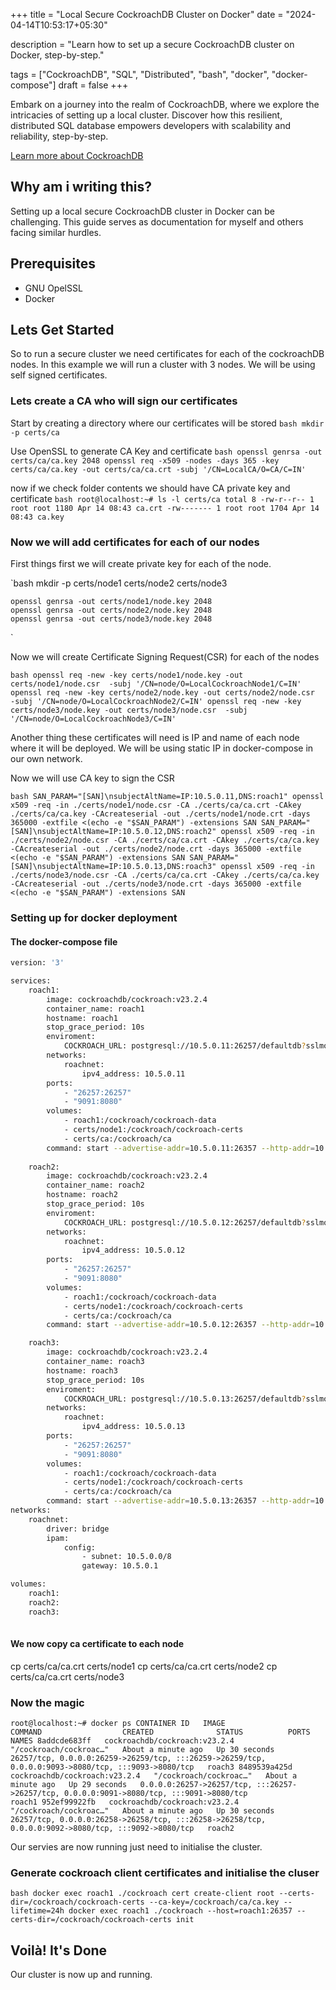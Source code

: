 +++
title = "Local Secure CockroachDB Cluster on Docker"
date = "2024-04-14T10:53:17+05:30"

description = "Learn how to set up a secure CockroachDB cluster on Docker, step-by-step."

tags = ["CockroachDB", "SQL", "Distributed", "bash", "docker", "docker-compose"]
draft = false
+++

Embark on a journey into the realm of CockroachDB, where we explore the intricacies of setting up a local cluster. Discover how this resilient, distributed SQL database empowers developers with scalability and reliability, step-by-step.

[Learn more about CockroachDB](https://www.cockroachlabs.com/docs/cockroachcloud/quickstart)


## Why am i writing this?

Setting up a local secure CockroachDB cluster in Docker can be challenging. This guide serves as documentation for myself and others facing similar hurdles.

## Prerequisites

- GNU OpelSSL
- Docker

## Lets Get Started

So to run a secure cluster we need certificates for each of the cockroachDB nodes. In this example we will run a cluster with 3 nodes. We will be using self signed certificates.

### Lets create a CA who will sign our certificates

Start by creating a directory where our certificates will be stored
` bash
    mkdir -p certs/ca
`

Use OpenSSL to generate CA Key and certificate
`bash
    openssl genrsa -out certs/ca/ca.key 2048
    openssl req -x509 -nodes -days 365 -key certs/ca/ca.key -out certs/ca/ca.crt -subj '/CN=LocalCA/O=CA/C=IN'
`

now if we check folder contents we should have CA private key and certificate
`bash
root@localhost:~# ls -l certs/ca
total 8
-rw-r--r-- 1 root root 1180 Apr 14 08:43 ca.crt
-rw------- 1 root root 1704 Apr 14 08:43 ca.key
`

### Now we will add certificates for each of our nodes

First things first we will create private key for each of the node.

`bash
    mkdir -p certs/node1 certs/node2 certs/node3

    openssl genrsa -out certs/node1/node.key 2048
    openssl genrsa -out certs/node2/node.key 2048
    openssl genrsa -out certs/node3/node.key 2048
`

Now we will create Certificate Signing Request(CSR) for each of the nodes

`bash
    openssl req -new -key certs/node1/node.key -out certs/node1/node.csr  -subj '/CN=node/O=LocalCockroachNode1/C=IN'
    openssl req -new -key certs/node2/node.key -out certs/node2/node.csr  -subj '/CN=node/O=LocalCockroachNode2/C=IN'
    openssl req -new -key certs/node3/node.key -out certs/node3/node.csr  -subj '/CN=node/O=LocalCockroachNode3/C=IN'
`

Another thing these certificates will need is IP and name of each node where it will be deployed. We will be using static IP in docker-compose in our own network.

Now we will use CA key to sign the CSR

`bash
SAN_PARAM="[SAN]\nsubjectAltName=IP:10.5.0.11,DNS:roach1"
openssl x509 -req -in ./certs/node1/node.csr -CA ./certs/ca/ca.crt -CAkey ./certs/ca/ca.key -CAcreateserial -out ./certs/node1/node.crt -days 365000 -extfile <(echo -e "$SAN_PARAM") -extensions SAN
SAN_PARAM="[SAN]\nsubjectAltName=IP:10.5.0.12,DNS:roach2"
openssl x509 -req -in ./certs/node2/node.csr -CA ./certs/ca/ca.crt -CAkey ./certs/ca/ca.key -CAcreateserial -out ./certs/node2/node.crt -days 365000 -extfile <(echo -e "$SAN_PARAM") -extensions SAN
SAN_PARAM="[SAN]\nsubjectAltName=IP:10.5.0.13,DNS:roach3"
openssl x509 -req -in ./certs/node3/node.csr -CA ./certs/ca/ca.crt -CAkey ./certs/ca/ca.key -CAcreateserial -out ./certs/node3/node.crt -days 365000 -extfile <(echo -e "$SAN_PARAM") -extensions SAN
`

### Setting up for docker deployment

#### The docker-compose file

```bash
version: '3'

services:
    roach1:
        image: cockroachdb/cockroach:v23.2.4
        container_name: roach1
        hostname: roach1
        stop_grace_period: 10s
        enviroment:
            COCKROACH_URL: postgresql://10.5.0.11:26257/defaultdb?sslmode=verify-full&sslrootcert=/cockroach/cockroach-certs/ca.crt
        networks:
            roachnet:
                ipv4_address: 10.5.0.11
        ports:
            - "26257:26257"
            - "9091:8080"
        volumes:
            - roach1:/cockroach/cockroach-data
            - certs/node1:/cockroach/cockroach-certs
            - certs/ca:/cockroach/ca
        command: start --advertise-addr=10.5.0.11:26357 --http-addr=10.5.0.11:8080 --listen-addr=10.5.0.11:26357 --sql-addr=10.5.0.11:26257 --join=10.5.0.11:26357,10.5.0.12:26357,10.5.0.13:26357 --certs-dir=/cockroach/cockroach-certs
    
    roach2:
        image: cockroachdb/cockroach:v23.2.4
        container_name: roach2
        hostname: roach2
        stop_grace_period: 10s
        enviroment:
            COCKROACH_URL: postgresql://10.5.0.12:26257/defaultdb?sslmode=verify-full&sslrootcert=/cockroach/cockroach-certs/ca.crt
        networks:
            roachnet:
                ipv4_address: 10.5.0.12
        ports:
            - "26257:26257"
            - "9091:8080"
        volumes:
            - roach1:/cockroach/cockroach-data
            - certs/node1:/cockroach/cockroach-certs
            - certs/ca:/cockroach/ca
        command: start --advertise-addr=10.5.0.12:26357 --http-addr=10.5.0.12:8080 --listen-addr=10.5.0.12:26357 --sql-addr=10.5.0.12:26257 --join=10.5.0.11:26357,10.5.0.12:26357,10.5.0.13:26357 --certs-dir=/cockroach/cockroach-certs

    roach3:
        image: cockroachdb/cockroach:v23.2.4
        container_name: roach3
        hostname: roach3
        stop_grace_period: 10s
        enviroment:
            COCKROACH_URL: postgresql://10.5.0.13:26257/defaultdb?sslmode=verify-full&sslrootcert=/cockroach/cockroach-certs/ca.crt
        networks:
            roachnet:
                ipv4_address: 10.5.0.13
        ports:
            - "26257:26257"
            - "9091:8080"
        volumes:
            - roach1:/cockroach/cockroach-data
            - certs/node1:/cockroach/cockroach-certs
            - certs/ca:/cockroach/ca
        command: start --advertise-addr=10.5.0.13:26357 --http-addr=10.5.0.13:8080 --listen-addr=10.5.0.13:26357 --sql-addr=10.5.0.13:26257 --join=10.5.0.11:26357,10.5.0.12:26357,10.5.0.13:26357 --certs-dir=/cockroach/cockroach-certs
networks:
    roachnet:
        driver: bridge
        ipam:
            config:
                - subnet: 10.5.0.0/8
                gateway: 10.5.0.1

volumes:
    roach1:
    roach2:
    roach3:
    
```

#### We now copy ca certificate to each node

cp certs/ca/ca.crt certs/node1
cp certs/ca/ca.crt certs/node2
cp certs/ca/ca.crt certs/node3

### Now the magic

`
root@localhost:~# docker ps
CONTAINER ID   IMAGE                           COMMAND                  CREATED              STATUS          PORTS                                                                                                 NAMES
8addcde683ff   cockroachdb/cockroach:v23.2.4   "/cockroach/cockroac…"   About a minute ago   Up 30 seconds   26257/tcp, 0.0.0.0:26259->26259/tcp, :::26259->26259/tcp, 0.0.0.0:9093->8080/tcp, :::9093->8080/tcp   roach3
8489539a425d   cockroachdb/cockroach:v23.2.4   "/cockroach/cockroac…"   About a minute ago   Up 29 seconds   0.0.0.0:26257->26257/tcp, :::26257->26257/tcp, 0.0.0.0:9091->8080/tcp, :::9091->8080/tcp              roach1
952ef99922fb   cockroachdb/cockroach:v23.2.4   "/cockroach/cockroac…"   About a minute ago   Up 30 seconds   26257/tcp, 0.0.0.0:26258->26258/tcp, :::26258->26258/tcp, 0.0.0.0:9092->8080/tcp, :::9092->8080/tcp   roach2
`

Our servies are now running just need to initialise the cluster.

### Generate cockroach client certificates and initialise the cluser

`bash
docker exec roach1 ./cockroach cert create-client root --certs-dir=/cockroach/cockroach-certs --ca-key=/cockroach/ca/ca.key --lifetime=24h
docker exec roach1 ./cockroach --host=roach1:26357 --certs-dir=/cockroach/cockroach-certs init
`

## Voilà! It's Done

Our cluster is now up and running. 
